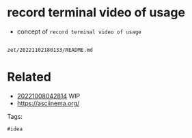 # record terminal video of usage

- concept of `record terminal video of usage`

```
```

` zet/20221102180133/README.md `

# Related

- [20221008042814](/zet/20221008042814/README.md) WIP
- https://asciinema.org/

Tags:

    #idea
